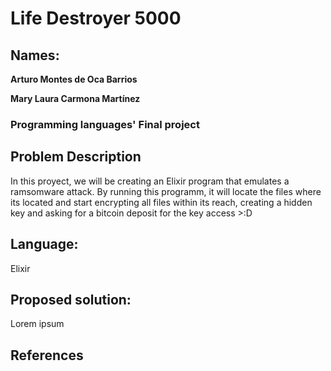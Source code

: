 # Life Destroyer 5000 #
## Names: ##
__Arturo Montes de Oca Barrios__

__Mary Laura Carmona Martínez__

### Programming languages' Final project ###

## Problem Description ##
In this proyect, we will be creating an Elixir program that emulates a ramsomware attack.
By running this programm, it will locate the files where its located and start encrypting all files within its reach, creating a hidden key and asking for a bitcoin deposit for the key access >:D

## Language: ## 
Elixir
## Proposed solution: ##
Lorem ipsum 
## References ##
